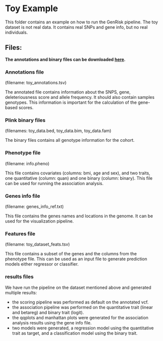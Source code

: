 # Toy Example

This folder contains an example on how to run the GenRisk pipeline.
The toy dataset is not real data. It contains real SNPs and gene info, but no real individuals.

## Files:

**The annotations and binary files can be downloaded [here](https://uni-bonn.sciebo.de/s/Ih1Hhrf5ek8u8sa).**
### Annotations file
(filename: toy_annotations.tsv)

The annotated file contains information about the SNPS, gene, deleteriousness score and allele frequency.
It should also contain samples genotypes. This information is important for the calculation of the gene-based scores.

### Plink binary files
(filenames: toy_data.bed, toy_data.bim, toy_data.fam)

The binary files contains all genotype information for the cohort.

### Phenotype file
(filename: info.pheno)

This file contains covariates (columns: bmi, age and sex), and two traits, one quantitative (column: quan) and one binary (column: binary).
This file can be used for running the association analysis.

### Genes info file
(filename: genes_info_ref.txt)

This file contains the genes names and locations in the genome. It can be used for the visualization pipeline.

### Features file
(filename: toy_dataset_feats.tsv)

This file contains a subset of the genes and the columns from the phenotype file. This can be used as an input file to generate prediction models either regressor or classifier.

### results files
We have run the pipeline on the dataset mentioned above and generated multiple results:
- the scoring pipeline was performed as default on the annotated vcf.
- the association pipeline was performed on the quantitative trait (linear and betareg) and binary trait (logit).
- the qqplots and manhattan plots were generated for the association analysis results using the gene info file.
- two models were generated, a regression model using the quantitative trait as target, and a classification model using the binary trait.
